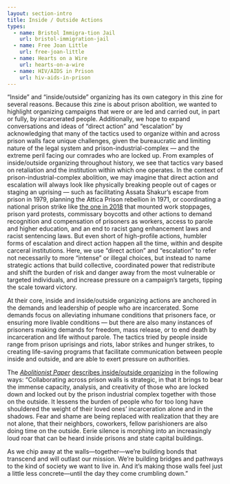 ```yaml
---
layout: section-intro
title: Inside / Outside Actions
types:
  - name: Bristol Immigra-tion Jail
    url: bristol-immigration-jail
  - name: Free Joan Little
    url: free-joan-little
  - name: Hearts on a Wire
    url: hearts-on-a-wire
  - name: HIV/AIDS in Prison
    url: hiv-aids-in-prison
---
```


“Inside” and “inside/outside” organizing has its own category in this zine for several reasons. Because this zine is about prison abolition, we wanted to highlight organizing campaigns that were or are led and carried out, in part or fully, by incarcerated people. 
Additionally, we hope to expand conversations and ideas of “direct action” and “escalation” by acknowledging that many of the tactics used to organize within and across prison walls face unique challenges, given the bureaucratic and limiting nature of the legal system and prison-industrial-complex — and the extreme peril facing our comrades who are locked up. From examples of inside/outside organizing throughout history, we see that tactics vary based on retaliation and the institution within which one operates. 
In the context of prison-industrial-complex abolition, we may imagine that direct action and escalation will always look like physically breaking people out of cages or staging an uprising — such as facilitating Assata Shakur’s escape from prison in 1979, planning the Attica Prison rebellion in 1971, or coordinating a national prison strike like [the one in 2018](https://incarceratedworkers.org/campaigns/prison-strike-2018) that mounted work stoppages, prison yard protests, commissary boycotts and other actions to demand recognition and compensation of prisoners as workers, access to parole and higher education, and an end to racist gang enhancement laws and racist sentencing laws. But even short of high-profile actions, humbler forms of escalation and direct action happen all the time, within and despite carceral institutions. Here, we use “direct action” and “escalation” to refer not necessarily to more “intense” or illegal choices, but instead to name strategic actions that build collective, coordinated power that redistribute and shift the burden of risk and danger away from the most vulnerable or targeted individuals, and increase pressure on a campaign’s targets, tipping the scale toward victory. 

At their core, inside and inside/outside organizing actions are anchored in the demands and leadership of people who are incarcerated. Some demands focus on alleviating inhumane conditions that prisoners face, or ensuring more livable conditions — but there are also many instances of prisoners making demands for freedom, mass release, or to end death by incarceration and life without parole. The tactics tried by people inside range from prison uprisings and riots, labor strikes and hunger strikes, to creating life-saving programs that facilitate communication between people inside and outside, and are able to exert pressure on authorities. 

The [*Abolitionist Paper*](https://abolitionistpaper.wordpress.com/2018/12/14/organizing-across-prison-walls-is-how-well-bring-them-down/) [describes inside/outside organizing](https://abolitionistpaper.wordpress.com/2018/12/14/organizing-across-prison-walls-is-how-well-bring-them-down/) in the following ways: “Collaborating across prison walls is strategic, in that it brings to bear the immense capacity, analysis, and creativity of those who are locked down and locked out by the prison industrial complex together with those on the outside. It lessens the burden of people who for too long have shouldered the weight of their loved ones’ incarceration alone and in the shadows. Fear and shame are being replaced with realization that they are not alone, that their neighbors, coworkers, fellow parishioners are also doing time on the outside. Eerie silence is morphing into an increasingly loud roar that can be heard inside prisons and state capital buildings.

As we chip away at the walls—together—we’re building bonds that transcend and will outlast our mission. We’re building bridges and pathways to the kind of society we want to live in. And it’s making those walls feel just a little less concrete—until the day they come crumbling down.” 